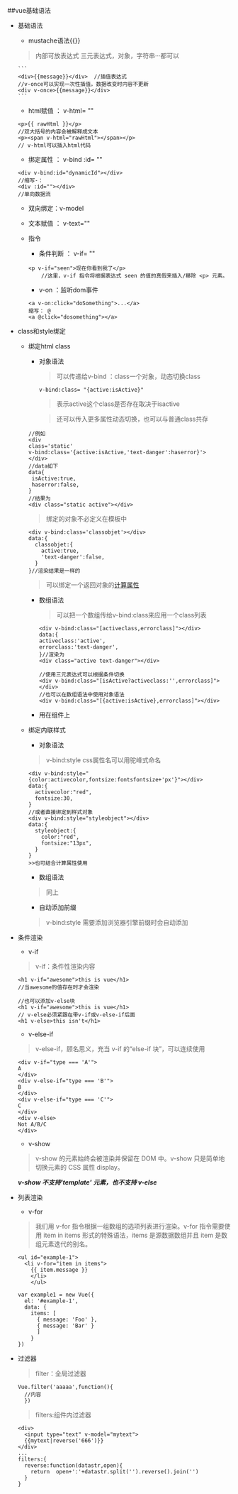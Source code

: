 ##vue基础语法
+ 基础语法
    + mustache语法{{}}
    > 内部可放表达式
      三元表达式，对象，字符串···都可以

      ```
      <div>{{message}}</div>  //插值表达式
      //v-once可以实现一次性插值，数据改变时内容不更新
      <div v-once>{{message}}</div>
      ```

    + html赋值 ： v-html= ""
    ```
   <p>{{ rawHtml }}</p>
   //双大括号的内容会被解释成文本
   <p><span v-html="rawHtml"></span></p>
   // v-html可以插入html代码
    ```

    + 绑定属性 ： v-bind :id= ""

    ```
    <div v-bind:id="dynamicId"></div>
    //缩写-：
    <div :id=""></div>
    //单向数据流
    ```

    + 双向绑定：v-model
    + 文本赋值 ： v-text=""

    + 指令
        + 条件判断 ： v-if= ""
        ```
        <p v-if="seen">现在你看到我了</p>
            //这里，v-if 指令将根据表达式 seen 的值的真假来插入/移除 <p> 元素。
        ```
        + v-on ：监听dom事件
        ```
        <a v-on:click="doSomething">...</a>
        缩写： @
        <a @click="dosomething"></a>
        ```
+ class和style绑定
  + 绑定html class
    + 对象语法
      > 可以传递给v-bind ：class一个对象，动态切换class

      ```
      v-bind:class= "{active:isActive}"
      ```

      > 表示active这个class是否存在取决于isactive

      > 还可以传入更多属性动态切换，也可以与普通class共存

     ```
    //例如
    <div
    class='static'  
    v-bind:class='{active:isActive,'text-danger':haserror}'>
    </div>
    //data如下
    data{
      isActive:true,
      haserror:false,
    }
    //结果为
    <div class="static active"></div>
      ```
      > 绑定的对象不必定义在模板中

      ```
      <div v-bind:class='classobjet'></div>
      data:{
        classobjet:{
          active:true,
          'text-danger':false,
        }
      }//渲染结果是一样的

      ```

      > 可以绑定一个返回对象的[计算属性](vue计算属性.md)
    + 数组语法
      > 可以把一个数组传给v-bind:class来应用一个class列表

        ```
      <div v-bind:class="[activeclass,errorclass]"></div>
      data:{
        activeclass:'active',
        errorclass:'text-danger',
        }//渲染为
      <div class="active text-danger"></div>  

      //使用三元表达式可以根据条件切换
      <div v-bind:class="[isActive?activeclass:'',errorclass]"></div>    
      //也可以在数组语法中使用对象语法
      <div v-bind:class="[{active:isActive},errorclass]"></div>
        ```
    + 用在组件上

  + 绑定内联样式
    + 对象语法
     > v-bind:style css属性名可以用驼峰式命名

     ```
     <div v-bind:style="{color:activecolor,fontsize:fontsfontsize+'px'}"></div>
     data:{
       activecolor:"red",
       fontsize:30,
     }
     //或者直接绑定到样式对象
     <div v-bind:style="styleobject"></div>
     data:{
       styleobject:{
         color:"red",
         fontsize:"13px",
       }
     }
     >>也可结合计算属性使用
     ```
    + 数组语法
    > 同上
    + 自动添加前缀
    > v-bind:style 需要添加浏览器引擎前缀时会自动添加
+ 条件渲染
  + v-if
  > v-if：条件性渲染内容

    ```
    <h1 v-if="awesome">this is vue</h1>
    //当awesome的值存在时才会渲染

    //也可以添加v-else块
    <h1 v-if="awesome">this is vue</h1>
    // v-else必须紧跟在带v-if或v-else-if后面
    <h1 v-else>this isn't</h1>

    ```
  + v-else-if
  > v-else-if，顾名思义，充当 v-if 的“else-if 块”，可以连续使用

    ```
    <div v-if="type === 'A'">
    A
    </div>
    <div v-else-if="type === 'B'">
    B
    </div>
    <div v-else-if="type === 'C'">
    C
    </div>
    <div v-else>
    Not A/B/C
    </div>
    ```  
  +  v-show
    > v-show 的元素始终会被渲染并保留在 DOM 中。v-show 只是简单地切换元素的 CSS 属性 display。

    ***v-show 不支持'template' 元素，也不支持 v-else***
+ 列表渲染
  + v-for
  > 我们用 v-for 指令根据一组数组的选项列表进行渲染。v-for 指令需要使用 item in items 形式的特殊语法，items 是源数据数组并且 item 是数组元素迭代的别名。

    ```
    <ul id="example-1">
      <li v-for="item in items">
        {{ item.message }}
        </li>
        </ul>

    var example1 = new Vue({
      el: '#example-1',
      data: {
        items: [
          { message: 'Foo' },
          { message: 'Bar' }
          ]
        }
    })

    ```
+ 过滤器
  > filter：全局过滤器

  ```
  Vue.filter('aaaaa',function(){
    //内容
    })
  ```

  > filters:组件内过滤器

    ```
    <div>
      <input type="text" v-model="mytext">
      {{mytext|reverse('666')}}
    </div>
    ...
    filters:{
      reverse:function(datastr,open){
        return  open+':'+datastr.split('').reverse().join('')
      }
    }

    ```
